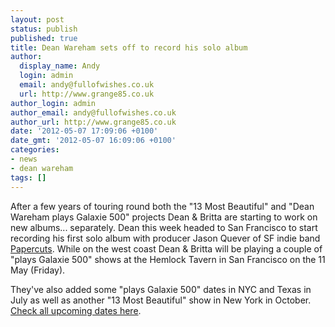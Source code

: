 ```yaml
---
layout: post
status: publish
published: true
title: Dean Wareham sets off to record his solo album
author:
  display_name: Andy
  login: admin
  email: andy@fullofwishes.co.uk
  url: http://www.grange85.co.uk
author_login: admin
author_email: andy@fullofwishes.co.uk
author_url: http://www.grange85.co.uk
date: '2012-05-07 17:09:06 +0100'
date_gmt: '2012-05-07 16:09:06 +0100'
categories:
- news
- dean wareham
tags: []
---
```

<p>After a few years of touring round both the "13 Most Beautiful" and "Dean Wareham plays Galaxie 500" projects Dean & Britta are starting to work on new albums... separately. Dean this week headed to San Francisco to start recording his first solo album with producer Jason Quever of SF indie band <a href="http://www.subpop.com/artists/papercuts">Papercuts</a>. While on the west coast Dean & Britta will be playing a couple of "plays Galaxie 500" shows at the <span class="removed_link" title="http://www.hemlocktavern.com/prog_guide.php?adate_id=2012-05-11">Hemlock Tavern in San Francisco</span> on the 11 May (Friday).</p>
<p>They've also added some "plays Galaxie 500" dates in NYC and Texas in July as well as another "13 Most Beautiful" show in New York in October. <a href="https://db.fullofwishes.co.uk/upcoming/">Check all upcoming dates here</a>.</p>
